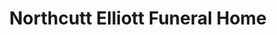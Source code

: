 ---
title: "Northcutt Elliott Funeral Home"
url: /bowmanville/northcutt-elliott-funeral-home/
shop: Bestattungen
---
